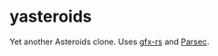 # yasteroids
Yet another Asteroids clone. Uses [gfx-rs](https://github.com/gfx-rs/gfx-rs) and [Parsec](https://github.com/kvark/parsec).
